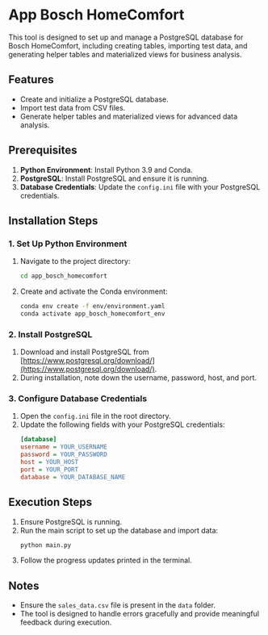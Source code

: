 # App Bosch HomeComfort

This tool is designed to set up and manage a PostgreSQL database for Bosch HomeComfort, including creating tables, importing test data, and generating helper tables and materialized views for business analysis.

## Features
- Create and initialize a PostgreSQL database.
- Import test data from CSV files.
- Generate helper tables and materialized views for advanced data analysis.

## Prerequisites
1. **Python Environment**: Install Python 3.9 and Conda.
2. **PostgreSQL**: Install PostgreSQL and ensure it is running.
3. **Database Credentials**: Update the `config.ini` file with your PostgreSQL credentials.

## Installation Steps

### 1. Set Up Python Environment
1. Navigate to the project directory:
   ```bash
   cd app_bosch_homecomfort
   ```
2. Create and activate the Conda environment:
   ```bash
   conda env create -f env/environment.yaml
   conda activate app_bosch_homecomfort_env
   ```

### 2. Install PostgreSQL
1. Download and install PostgreSQL from [https://www.postgresql.org/download/](https://www.postgresql.org/download/).
2. During installation, note down the username, password, host, and port.

### 3. Configure Database Credentials
1. Open the `config.ini` file in the root directory.
2. Update the following fields with your PostgreSQL credentials:
   ```ini
   [database]
   username = YOUR_USERNAME
   password = YOUR_PASSWORD
   host = YOUR_HOST
   port = YOUR_PORT
   database = YOUR_DATABASE_NAME
   ```

## Execution Steps
1. Ensure PostgreSQL is running.
2. Run the main script to set up the database and import data:
   ```bash
   python main.py
   ```
3. Follow the progress updates printed in the terminal.

## Notes
- Ensure the `sales_data.csv` file is present in the `data` folder.
- The tool is designed to handle errors gracefully and provide meaningful feedback during execution.